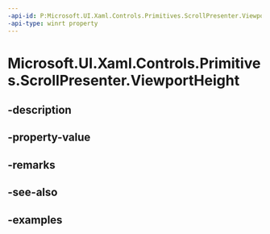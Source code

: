```yaml
---
-api-id: P:Microsoft.UI.Xaml.Controls.Primitives.ScrollPresenter.ViewportHeight
-api-type: winrt property
---
```


# Microsoft.UI.Xaml.Controls.Primitives.ScrollPresenter.ViewportHeight

<!--
public double ViewportHeight { get; }
-->


## -description

## -property-value

## -remarks

## -see-also

## -examples


